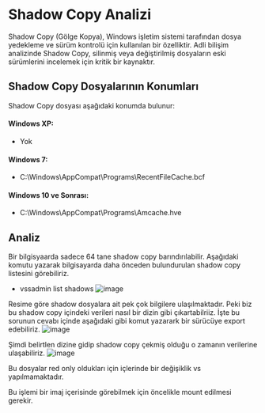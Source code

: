 # Shadow Copy Analizi

Shadow Copy (Gölge Kopya), Windows işletim sistemi tarafından dosya yedekleme ve sürüm kontrolü için kullanılan bir özelliktir. Adli bilişim analizinde Shadow Copy, silinmiş veya değiştirilmiş dosyaların eski sürümlerini incelemek için kritik bir kaynaktır.

## Shadow Copy Dosyalarının Konumları
Shadow Copy dosyası aşağıdaki konumda bulunur:

#### Windows XP:
- Yok
  
#### Windows 7:
- C:\Windows\AppCompat\Programs\RecentFileCache.bcf

#### Windows 10 ve Sonrası:
- C:\Windows\AppCompat\Programs\Amcache.hve

## Analiz
Bir bilgisyaarda sadece 64 tane shadow copy barındırılabilir. Aşağıdaki komutu yazarak bilgisayarda daha önceden bulundurulan shadow copy listesini görebiliriz.
- vssadmin list shadows 
![image](https://github.com/user-attachments/assets/d4def017-d615-4069-9f78-351674ed964d)

Resime göre shadow dosyalara ait pek çok bilgilere ulaşılmaktadır. Peki biz bu shadow copy içindeki verileri nasıl bir dizin gibi çıkartabilriiz. İşte bu sorunun cevabı içinde aşağıdaki gibi komut yazarark bir sürücüye export edebiliriz.
![image](https://github.com/user-attachments/assets/83e28de3-a3ff-4153-9a92-3a4df6d63749)

Şimdi belirtlen dizine gidip shadow copy çekmiş olduğu o zamanın verilerine ulaşabiliriz.
![image](https://github.com/user-attachments/assets/feb58f2d-f392-48c9-9c21-4ddb2bde7489)

Bu dosyalar red only oldukları için içlerinde bir değişiklik vs yapılmamaktadır.

Bu işlemi bir imaj içerisinde görebilmek için öncelikle mount edilmesi gerekir.
